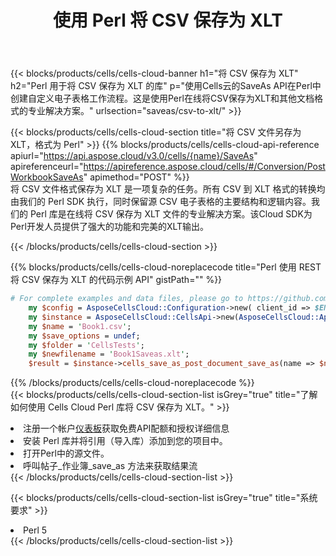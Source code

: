 ﻿---
title: 使用 Perl 将 CSV 保存为 XLT
description: 利用Aspose.Cells Cloud SDK for Perl将CSV格式文件保存为XLT格式文件。
kwords: Excel, Save CSV as XLT, REST, Perl
howto: How to save CSV as XLT using Aspose.Cells Cloud Perl library.
---
{{< blocks/products/cells/cells-cloud-banner h1="将 CSV 保存为 XLT" h2="Perl 用于将 CSV 保存为 XLT 的库" p="使用Cells云的SaveAs API在Perl中创建自定义电子表格工作流程。这是使用Perl在线将CSV保存为XLT和其他文档格式的专业解决方案。" urlsection="saveas/csv-to-xlt/" >}}

{{< blocks/products/cells/cells-cloud-section title="将 CSV 文件另存为 XLT，格式为 Perl" >}}
{{% blocks/products/cells/cells-cloud-api-reference apiurl="https://api.aspose.cloud/v3.0/cells/{name}/SaveAs" apireferenceurl="https://apireference.aspose.cloud/cells/#/Conversion/PostWorkbookSaveAs" apimethod="POST" %}}
<br/>
将 CSV 文件格式保存为 XLT 是一项复杂的任务。所有 CSV 到 XLT 格式的转换均由我们的 Perl SDK 执行，同时保留源 CSV 电子表格的主要结构和逻辑内容。我们的 Perl 库是在线将 CSV 保存为 XLT 文件的专业解决方案。该Cloud SDK为Perl开发人员提供了强大的功能和完美的XLT输出。

{{< /blocks/products/cells/cells-cloud-section >}}

{{% blocks/products/cells/cells-cloud-noreplacecode title="Perl 使用 REST 将 CSV 保存为 XLT 的代码示例 API" gistPath="" %}}
  
```perl
# For complete examples and data files, please go to https://github.com/aspose-cells-cloud/aspose-cells-cloud-perl/
    my $config = AsposeCellsCloud::Configuration->new( client_id => $ENV{'ProductClientId'}, client_secret => $ENV{'ProductClientSecret'});
    my $instance = AsposeCellsCloud::CellsApi->new(AsposeCellsCloud::ApiClient->new( $config));
    my $name = 'Book1.csv';
    my $save_options = undef;
    my $folder = 'CellsTests';
    my $newfilename = 'Book1Saveas.xlt';
    $result = $instance->cells_save_as_post_document_save_as(name => $name,save_options => $save_options, newfilename => $newfilename, folder => $folder);
```
  
{{% /blocks/products/cells/cells-cloud-noreplacecode %}}
<br/>
{{< blocks/products/cells/cells-cloud-section-list isGrey="true" title="了解如何使用 Cells Cloud Perl 库将 CSV 保存为 XLT。" >}}
<li>注册一个帐户<a href="https://dashboard.aspose.cloud/">仪表板</a>获取免费API配额和授权详细信息</li>
<li>安装 Perl 库并将引用（导入库）添加到您的项目中。</li>
<li>打开Perl中的源文件。</li>
<li>呼叫帖子_作业簿_save_as 方法来获取结果流</li>
{{< /blocks/products/cells/cells-cloud-section-list >}}

{{< blocks/products/cells/cells-cloud-section-list isGrey="true" title="系统要求" >}}
<li>Perl 5</li>
{{< /blocks/products/cells/cells-cloud-section-list >}}
